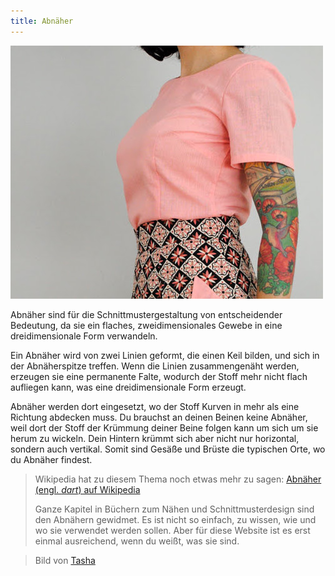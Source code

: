 ```yaml
---
title: Abnäher
---
```


![Brustabnäher auf einer Bluse](dart.jpg)

Abnäher sind für die Schnittmustergestaltung von entscheidender Bedeutung, da sie ein flaches, zweidimensionales Gewebe in eine dreidimensionale Form verwandeln.

Ein Abnäher wird von zwei Linien geformt, die einen Keil bilden, und sich in der Abnäherspitze treffen. Wenn die Linien zusammengenäht werden, erzeugen sie eine permanente Falte, wodurch der Stoff mehr nicht flach aufliegen kann, was eine dreidimensionale Form erzeugt.

Abnäher werden dort eingesetzt, wo der Stoff Kurven in mehr als eine Richtung abdecken muss. Du brauchst an deinen Beinen keine Abnäher, weil dort der Stoff der Krümmung deiner Beine folgen kann um sich um sie herum zu wickeln. Dein Hintern krümmt sich aber nicht nur horizontal, sondern auch vertikal. Somit sind Gesäße und Brüste die typischen Orte, wo du Abnäher findest.

> Wikipedia hat zu diesem Thema noch etwas mehr zu sagen: [Abnäher (engl. *dart*) auf Wikipedia](http://en.wikipedia.org/wiki/Dart_\(sewing\))
>
> Ganze Kapitel in Büchern zum Nähen und Schnittmusterdesign sind den Abnähern gewidmet. Es ist nicht so einfach, zu wissen, wie und wo sie verwendet werden sollen. Aber für diese Website ist es erst einmal ausreichend, wenn du weißt, was sie sind.

> Bild von [Tasha](http://bygumbygolly.com/2013/01/finished-1940s-simplicity-diamonds/)
